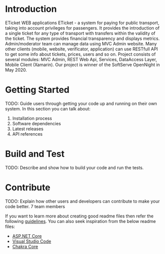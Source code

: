 # Introduction 
ETicket WEB applications
ETicket - a system for paying for public transport, taking into account privileges for passengers. It provides the introduction of a single ticket for any type of transport with transfers within the validity of the ticket.
The system provides financial transparency and displays metrics. Admin/moderator team can manage data using MVC Admin website. Many other clients (mobile, website, verificator, application) can use RESTfull API to get some info about tickets, prices, users and so on.
Project consists of several modules: MVC Admin, REST Web Api, Services, DataAccess Layer, Mobile Client (Xamarin).
Our project is winner of the SoftServe OpenNight in May 2020.

# Getting Started
TODO: Guide users through getting your code up and running on their own system. In this section you can talk about:
1.	Installation process
2.	Software dependencies
3.	Latest releases
4.	API references

# Build and Test
TODO: Describe and show how to build your code and run the tests. 

# Contribute
TODO: Explain how other users and developers can contribute to make your code better. 
7 team members

If you want to learn more about creating good readme files then refer the following [guidelines](https://docs.microsoft.com/en-us/azure/devops/repos/git/create-a-readme?view=azure-devops). You can also seek inspiration from the below readme files:
- [ASP.NET Core](https://github.com/aspnet/Home)
- [Visual Studio Code](https://github.com/Microsoft/vscode)
- [Chakra Core](https://github.com/Microsoft/ChakraCore)

